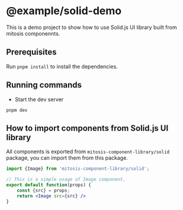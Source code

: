 # @example/solid-demo

This is a demo project to show how to use Solid.js UI library built from mitosis componennts.

## Prerequisites

Run `pnpm install` to install the dependencies.

## Running commands

- Start the dev server

```shell
pnpm dev
```

## How to import components from Solid.js UI library

All components is exported from `mitosis-component-library/solid` package, you can import them from this package.

```jsx
import {Image} from 'mitosis-component-library/solid';

// This is a simple usage of Image component, 
export default function(props) {
    const {src} = props;
    return <Image src={src} />
}
```